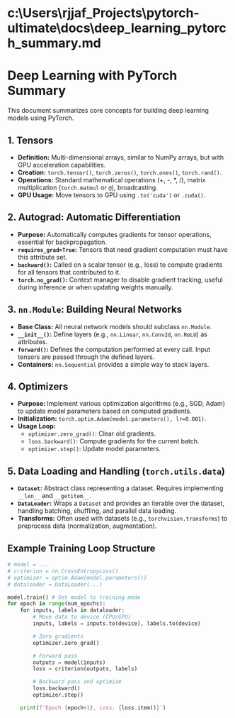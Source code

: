 # c:\Users\rjjaf\_Projects\pytorch-ultimate\docs\deep_learning_pytorch_summary.md
# Deep Learning with PyTorch Summary

This document summarizes core concepts for building deep learning models using PyTorch.

## 1. Tensors

*   **Definition:** Multi-dimensional arrays, similar to NumPy arrays, but with GPU acceleration capabilities.
*   **Creation:** `torch.tensor()`, `torch.zeros()`, `torch.ones()`, `torch.rand()`.
*   **Operations:** Standard mathematical operations (+, -, \*, /), matrix multiplication (`torch.matmul` or `@`), broadcasting.
*   **GPU Usage:** Move tensors to GPU using `.to('cuda')` or `.cuda()`.

## 2. Autograd: Automatic Differentiation

*   **Purpose:** Automatically computes gradients for tensor operations, essential for backpropagation.
*   **`requires_grad=True`:** Tensors that need gradient computation must have this attribute set.
*   **`backward()`:** Called on a scalar tensor (e.g., loss) to compute gradients for all tensors that contributed to it.
*   **`torch.no_grad()`:** Context manager to disable gradient tracking, useful during inference or when updating weights manually.

## 3. `nn.Module`: Building Neural Networks

*   **Base Class:** All neural network models should subclass `nn.Module`.
*   **`__init__()`:** Define layers (e.g., `nn.Linear`, `nn.Conv2d`, `nn.ReLU`) as attributes.
*   **`forward()`:** Defines the computation performed at every call. Input tensors are passed through the defined layers.
*   **Containers:** `nn.Sequential` provides a simple way to stack layers.

## 4. Optimizers

*   **Purpose:** Implement various optimization algorithms (e.g., SGD, Adam) to update model parameters based on computed gradients.
*   **Initialization:** `torch.optim.Adam(model.parameters(), lr=0.001)`.
*   **Usage Loop:**
    *   `optimizer.zero_grad()`: Clear old gradients.
    *   `loss.backward()`: Compute gradients for the current batch.
    *   `optimizer.step()`: Update model parameters.

## 5. Data Loading and Handling (`torch.utils.data`)

*   **`Dataset`:** Abstract class representing a dataset. Requires implementing `__len__` and `__getitem__`.
*   **`DataLoader`:** Wraps a `Dataset` and provides an iterable over the dataset, handling batching, shuffling, and parallel data loading.
*   **Transforms:** Often used with datasets (e.g., `torchvision.transforms`) to preprocess data (normalization, augmentation).

## Example Training Loop Structure

```python
# model = ...
# criterion = nn.CrossEntropyLoss()
# optimizer = optim.Adam(model.parameters())
# dataloader = DataLoader(...)

model.train() # Set model to training mode
for epoch in range(num_epochs):
    for inputs, labels in dataloader:
        # Move data to device (CPU/GPU)
        inputs, labels = inputs.to(device), labels.to(device)

        # Zero gradients
        optimizer.zero_grad()

        # Forward pass
        outputs = model(inputs)
        loss = criterion(outputs, labels)

        # Backward pass and optimize
        loss.backward()
        optimizer.step()

    print(f'Epoch {epoch+1}, Loss: {loss.item()}')